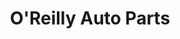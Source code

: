 ---
title: "O'Reilly Auto Parts"
url: /lubbock/oreilly-auto-parts-north-university-avenue/
shop: car parts
---